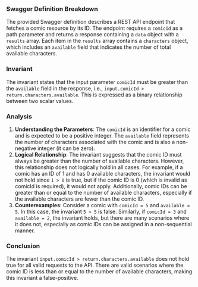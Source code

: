 ### Swagger Definition Breakdown
The provided Swagger definition describes a REST API endpoint that fetches a comic resource by its ID. The endpoint requires a `comicId` as a path parameter and returns a response containing a `data` object with a `results` array. Each item in the `results` array contains a `characters` object, which includes an `available` field that indicates the number of total available characters.

### Invariant
The invariant states that the input parameter `comicId` must be greater than the `available` field in the response, i.e., `input.comicId > return.characters.available`. This is expressed as a binary relationship between two scalar values.

### Analysis
1. **Understanding the Parameters**: The `comicId` is an identifier for a comic and is expected to be a positive integer. The `available` field represents the number of characters associated with the comic and is also a non-negative integer (it can be zero).
2. **Logical Relationship**: The invariant suggests that the comic ID must always be greater than the number of available characters. However, this relationship does not logically hold in all cases. For example, if a comic has an ID of 1 and has 0 available characters, the invariant would not hold since `1 > 0` is true, but if the comic ID is 0 (which is invalid as comicId is required), it would not apply. Additionally, comic IDs can be greater than or equal to the number of available characters, especially if the available characters are fewer than the comic ID.
3. **Counterexamples**: Consider a comic with `comicId = 5` and `available = 5`. In this case, the invariant `5 > 5` is false. Similarly, if `comicId = 3` and `available = 2`, the invariant holds, but there are many scenarios where it does not, especially as comic IDs can be assigned in a non-sequential manner.

### Conclusion
The invariant `input.comicId > return.characters.available` does not hold true for all valid requests to the API. There are valid scenarios where the comic ID is less than or equal to the number of available characters, making this invariant a false-positive.
